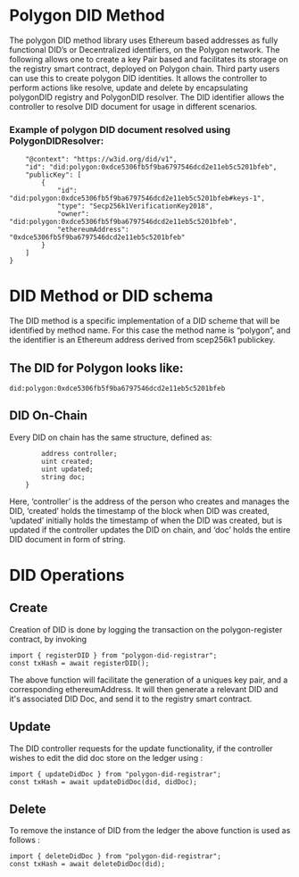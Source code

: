 # Polygon DID Method

The polygon DID method library uses Ethereum based addresses as fully functional DID’s or Decentralized identifiers, on the Polygon network. The following allows one to create a key Pair based and facilitates its storage on the registry smart contract, deployed on Polygon chain.
Third party users can use this to create polygon DID identities. It allows the controller to perform actions like resolve, update and delete by encapsulating polygonDID registry and PolygonDID resolver.
The DID identifier allows the controller to resolve DID document for usage in different scenarios.
 
### Example of polygon DID document resolved using PolygonDIDResolver:

```{
    "@context": "https://w3id.org/did/v1",
    "id": "did:polygon:0xdce5306fb5f9ba6797546dcd2e11eb5c5201bfeb",
    "publicKey": [
        {
            "id": "did:polygon:0xdce5306fb5f9ba6797546dcd2e11eb5c5201bfeb#keys-1",
            "type": "Secp256k1VerificationKey2018",
            "owner": "did:polygon:0xdce5306fb5f9ba6797546dcd2e11eb5c5201bfeb",
            "ethereumAddress": "0xdce5306fb5f9ba6797546dcd2e11eb5c5201bfeb"
        }
    ]
}
```

# DID Method or DID schema

The DID method is a specific implementation of a DID scheme that will be identified by method name. For this case the method name is “polygon”, and the identifier is an Ethereum address derived from scep256k1 publickey.

## The DID for Polygon looks like:

```
did:polygon:0xdce5306fb5f9ba6797546dcd2e11eb5c5201bfeb
```
## DID On-Chain

Every DID on chain has the same structure, defined as:

```struct PolyDID{
        address controller;
        uint created;
        uint updated;
        string doc;
    }
```
Here, ‘controller’ is the address of the person who creates and manages the DID, ‘created’ holds the timestamp of the block when DID was created, ‘updated’ initially holds the timestamp of when the DID was created, but is updated if the controller updates the DID on chain, and ‘doc’ holds the entire DID document in form of string.

# DID Operations

## Create

Creation of DID is done by logging the transaction on the polygon-register contract, by invoking

```
import { registerDID } from "polygon-did-registrar";
const txHash = await registerDID();
```

The above function will facilitate the generation of a uniques key pair, and a corresponding ethereumAddress. 
It will then generate a relevant DID and it's associated DID Doc, and send it to the registry smart contract. 
 


## Update

The DID controller requests for the update functionality, if the controller wishes to edit the did doc store on the ledger using :

```
import { updateDidDoc } from "polygon-did-registrar";
const txHash = await updateDidDoc(did, didDoc);
```

## Delete

To remove the instance of DID from the ledger the above function is used as follows :

```
import { deleteDidDoc } from "polygon-did-registrar";
const txHash = await deleteDidDoc(did);
```


